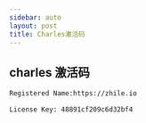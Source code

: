 ```yaml
---
sidebar: auto
layout: post
title: Charles激活码
---
```


## charles 激活码
```bash
Registered Name:https://zhile.io

License Key: 48891cf209c6d32bf4
```